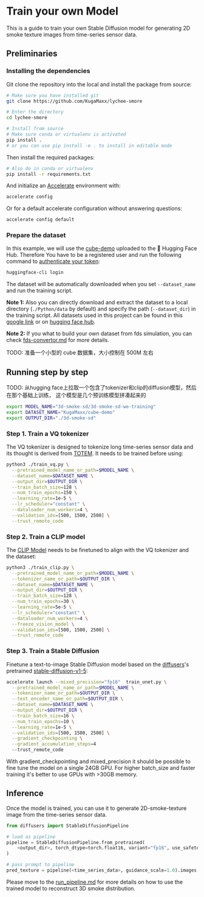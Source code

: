 # Train your own Model

This is a guide to train your own Stable Diffusion model for generating 2D smoke
 texture images from time-series sensor data.

## Preliminaries

### Installing the dependencies

Git clone the repository into the local and install the package from source:

```bash
# Make sure you have installed git
git clone https://github.com/KugaMaxx/lychee-smore

# Enter the directory
cd lychee-smore

# Install from source
# Make sure conda or virtualenv is activated
pip install .
# or you can use pip install -e . to install in editable mode
```

Then install the required packages:

```bash
# Also do in conda or virtualenv
pip install -r requirements.txt
```

And initialize an [Accelerate](https://github.com/huggingface/accelerate/)
environment with:

```bash
accelerate config
```

Or for a default accelerate configuration without answering questions:

```bash
accelerate config default
```

### Prepare the dataset

In this example, we will use the 
[cube-demo](https://huggingface.co/datasets/lambdalabs/naruto-blip-captions)
uploaded to the 🤗 Hugging Face Hub. Therefore You have to be a registered 
user and run the following command to 
[authenticate your token](https://huggingface.co/docs/hub/security-tokens):

```bash
huggingface-cli login
```

The dataset will be automatically downloaded when you set `--dataset_name` and
run the training script.

**Note 1:** Also you can directly download and extract the dataset to a local
directory (`./Python/data` by default) and specify the path (`--dataset_dir`)
in the training script. All datasets used in this project can be found in this
[google link](https://huggingface.co/datasets) or on
[hugging face hub]().

**Note 2:** If you what to build your own dataset from fds simulation, you can
check [fds-convertor.md]() for more details.

TODO: 准备一个小型的 cube 数据集，大小控制在 500M 左右

## Running step by step

TODO: 从hugging face上拉取一个包含了tokenizer和clip的diffusion模型，然后在那个基础上训练，
这个模型是几个预训练模型拼凑起来的

<!-- First of first, download the pretrained model:

```bash
python3 ./create_pretrained.py \
  --pretrained_model_name_or_path="stable-diffusion-v1-5/stable-diffusion-v1-5" \
  --output_dir="./3d-smoke-sd-wo-training"
```

Train a model without pretrained model is not recommended, as it will cause
 model collapse. -->

```bash
export MODEL_NAME="3d-smoke-sd/3d-smoke-sd-wo-training"
export DATASET_NAME="KugaMaxx/cube-demo"
export OUTPUT_DIR="./3d-smoke-sd"
```

### Step 1. Train a VQ tokenizer

The VQ tokenizer is designed to tokenize long time-series sensor data and its
 thought is derived from [TOTEM](https://github.com/SaberaTalukder/TOTEM).
 It needs to be trained before using:

```bash
python3 ./train_vq.py \
  --pretrained_model_name_or_path=$MODEL_NAME \
  --dataset_name=$DATASET_NAME \
  --output_dir=$OUTPUT_DIR \
  --train_batch_size=128 \
  --num_train_epochs=150 \
  --learning_rate=1e-5 \
  --lr_scheduler="constant" \
  --dataloader_num_workers=4 \
  --validation_ids=[500, 1500, 2500] \
  --trust_remote_code
```

### Step 2. Train a CLIP model

The [CLIP Model](https://github.com/openai/CLIP) needs to be finetuned to align
 with the VQ tokenizer and the dataset:

```bash
python3 ./train_clip.py \
  --pretrained_model_name_or_path=$MODEL_NAME \
  --tokenizer_name_or_path=$OUTPUT_DIR \
  --dataset_name=$DATASET_NAME \
  --output_dir=$OUTPUT_DIR \
  --train_batch_size=128 \
  --num_train_epochs=30 \
  --learning_rate=5e-5 \
  --lr_scheduler="constant" \
  --dataloader_num_workers=4 \
  --freeze_vision_model \
  --validation_ids=[500, 1500, 2500] \
  --trust_remote_code
```

### Step 3. Train a Stable Diffusion

Finetune a text-to-image Stable Diffusion model based on the
[diffusers](https://huggingface.co/docs/diffusers/en/index)'s pretrained
[stable-diffusion-v1-5](https://huggingface.co/CompVis/stable-diffusion-v1-5):

```bash
accelerate launch --mixed_precision="fp16"  train_unet.py \
  --pretrained_model_name_or_path=$MODEL_NAME \
  --tokenizer_name_or_path=$OUTPUT_DIR \
  --text_encoder_name_or_path=$OUTPUT_DIR \
  --dataset_name=$DATASET_NAME \
  --output_dir=$OUTPUT_DIR \
  --train_batch_size=16 \
  --num_train_epochs=10 \
  --learning_rate=1e-5 \
  --validation_ids=[500, 1500, 2500] \
  --gradient_checkpointing \
  --gradient_accumulation_steps=4
  --trust_remote_code
```

With gradient_checkpointing and mixed_precision it should be possible to fine tune
the model on a single 24GB GPU. For higher batch_size and faster training it's
better to use GPUs with >30GB memory.

## Inference

Once the model is trained, you can use it to generate 2D-smoke-texture image
 from the time-series sensor data.

```python
from diffusers import StableDiffusionPipeline

# load as pipeline
pipeline = StableDiffusionPipeline.from_pretrained(
    <output_dir>, torch_dtype=torch.float16, variant="fp16", use_safetensors=True
)

# pass prompt to pipeline
pred_texture = pipeline(<time_series_data>, guidance_scale=1.0).images[0]
```

Please move to the [run_pipeline.md]() for more details on how to use the
 trained model to reconstruct 3D smoke distribution.